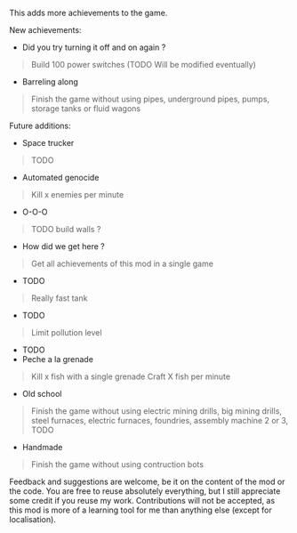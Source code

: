 This adds more achievements to the game.

New achievements:
- Did you try turning it off and on again ?
> Build 100 power switches (TODO Will be modified eventually)
- Barreling along
> Finish the game without using pipes, underground pipes, pumps, storage tanks or fluid wagons

Future additions:
- Space trucker
> TODO
- Automated genocide
> Kill x enemies per minute
- O-O-O
> TODO build walls ?
- How did we get here ?
> Get all achievements of this mod in a single game
- TODO
> Really fast tank
- TODO
> Limit pollution level
- TODO
- Peche a la grenade
> Kill x fish with a single grenade
> Craft X fish per minute
- Old school
> Finish the game without using electric mining drills, big mining drills, steel furnaces, electric furnaces, foundries, assembly machine 2 or 3, TODO
- Handmade
> Finish the game without using contruction bots

Feedback and suggestions are welcome, be it on the content of the mod or the code.
You are free to reuse absolutely everything, but I still appreciate some credit if you reuse my work.
Contributions will not be accepted, as this mod is more of a learning tool for me than anything else (except for localisation).
